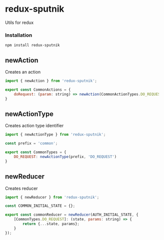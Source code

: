 # redux-sputnik

Utils for redux

### Installation

```
npm install redux-sputnik
```

## newAction

Creates an action

```jsx
import { newAction } from 'redux-sputnik';

export const CommonActions = {
    doRequest: (param: string) => newAction(CommonActionTypes.DO_REQUEST, param),
}

```

## newActionType

Creates action type identifier

```jsx
import { newActionType } from 'redux-sputnik';

const prefix = 'common';

export const CommonTypes = {
    DO_REQUEST: newActionType(prefix, 'DO_REQUEST')
}

```

## newReducer

Creates reducer

```jsx
import { newReducer } from 'redux-sputnik';

const COMMON_INITIAL_STATE = {};

export const commonReducer = newReducer(AUTH_INITIAL_STATE, {
    [CommonTypes.DO_REQUEST]: (state, params: string) => {
        return {...state, params};
    }
});

```
